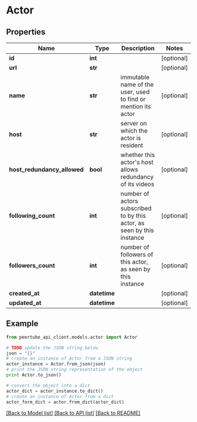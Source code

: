 # Actor


## Properties
Name | Type | Description | Notes
------------ | ------------- | ------------- | -------------
**id** | **int** |  | [optional] 
**url** | **str** |  | [optional] 
**name** | **str** | immutable name of the user, used to find or mention its actor | [optional] 
**host** | **str** | server on which the actor is resident | [optional] 
**host_redundancy_allowed** | **bool** | whether this actor&#39;s host allows redundancy of its videos | [optional] 
**following_count** | **int** | number of actors subscribed to by this actor, as seen by this instance | [optional] 
**followers_count** | **int** | number of followers of this actor, as seen by this instance | [optional] 
**created_at** | **datetime** |  | [optional] 
**updated_at** | **datetime** |  | [optional] 

## Example

```python
from peertube_api_client.models.actor import Actor

# TODO update the JSON string below
json = "{}"
# create an instance of Actor from a JSON string
actor_instance = Actor.from_json(json)
# print the JSON string representation of the object
print Actor.to_json()

# convert the object into a dict
actor_dict = actor_instance.to_dict()
# create an instance of Actor from a dict
actor_form_dict = actor.from_dict(actor_dict)
```
[[Back to Model list]](../README.md#documentation-for-models) [[Back to API list]](../README.md#documentation-for-api-endpoints) [[Back to README]](../README.md)


